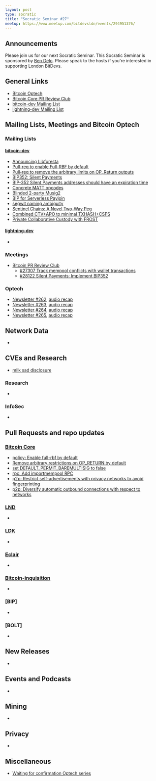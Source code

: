 ```yaml
---
layout: post
type: socratic
title: "Socratic Seminar #27"
meetup: https://www.meetup.com/bitdevsldn/events/294951376/
---
```


## Announcements

Please join us for our next Socratic Seminar. This Socratic Seminar is sponsored by [Ben Delo](https://twitter.com/bendelo).
Please speak to the hosts if you're interested in supporting London BitDevs.

## General Links

* [Bitcoin Optech](https://bitcoinops.org)
* [Bitcoin Core PR Review Club](https://bitcoincore.reviews)
* [bitcoin-dev Mailing List](https://lists.linuxfoundation.org/pipermail/bitcoin-dev)
* [lightning-dev Mailing List](https://lists.linuxfoundation.org/pipermail/lightning-dev)

## Mailing Lists, Meetings and Bitcoin Optech
### Mailing Lists
#### [bitcoin-dev](https://lists.linuxfoundation.org/pipermail/bitcoin-dev)
- [Announcing Libforesta](https://lists.linuxfoundation.org/pipermail/bitcoin-dev/2023-August/021832.html)
- [Pull-req to enable Full-RBF by default](https://lists.linuxfoundation.org/pipermail/bitcoin-dev/2023-August/021831.html)
- [Pull-req to remove the arbitrary limits on OP\_Return outputs](https://lists.linuxfoundation.org/pipermail/bitcoin-dev/2023-August/021840.html)
- [BIP352: Silent Payments](https://lists.linuxfoundation.org/pipermail/bitcoin-dev/2023-August/021844.html)
- [BIP-352 Silent Payments addresses should have an expiration time](https://lists.linuxfoundation.org/pipermail/bitcoin-dev/2023-August/021849.html)
- [Concrete MATT opcodes](https://lists.linuxfoundation.org/pipermail/bitcoin-dev/2023-August/021856.html)
- [Blinded 2-party Musig2](https://lists.linuxfoundation.org/pipermail/bitcoin-dev/2023-August/021860.html)
- [BIP for Serverless Payjoin](https://lists.linuxfoundation.org/pipermail/bitcoin-dev/2023-August/021868.html)
- [segwit naming ambiguity](https://lists.linuxfoundation.org/pipermail/bitcoin-dev/2023-August/021875.html)
- [Sentinel Chains: A Novel Two-Way Peg](https://lists.linuxfoundation.org/pipermail/bitcoin-dev/2023-August/021894.html)
- [Combined CTV+APO to minimal TXHASH+CSFS](https://lists.linuxfoundation.org/pipermail/bitcoin-dev/2023-August/021907.html)
- [Private Collaborative Custody with FROST](https://lists.linuxfoundation.org/pipermail/bitcoin-dev/2023-August/021917.html)

#### [lightning-dev](https://lists.linuxfoundation.org/pipermail/lightning-dev)
-

### Meetings
- [Bitcoin PR Review Club](https://bitcoincore.reviews)
  - [#27307 Track mempool conflicts with wallet transactions](https://bitcoincore.reviews/27307)
  - [#28122 Silent Payments: Implement BIP352](https://bitcoincore.reviews/28122)

### Optech
- [Newsletter #262](https://bitcoinops.org/en/newsletters/2023/08/02/), [audio recap](https://bitcoinops.org/en/podcast/2023/08/03/)
- [Newsletter #263](https://bitcoinops.org/en/newsletters/2023/08/09/), [audio recap](https://bitcoinops.org/en/podcast/2023/08/10/)
- [Newsletter #264](https://bitcoinops.org/en/newsletters/2023/08/16/), [audio recap](https://bitcoinops.org/en/podcast/2023/08/17/)
- [Newsletter #265](https://bitcoinops.org/en/newsletters/2023/08/23/), [audio recap](https://bitcoinops.org/en/podcast/2023/08/24/)

## Network Data
-

## CVEs and Research

- [milk sad disclosure](https://milksad.info/)

### Research
-

### InfoSec
-

## Pull Requests and repo updates
### [Bitcoin Core](https://github.com/bitcoin/bitcoin)

- [policy: Enable full-rbf by default](https://github.com/bitcoin/bitcoin/pull/28132)
- [Remove arbitrary restrictions on OP_RETURN by default](https://github.com/bitcoin/bitcoin/pull/28130)
- [set DEFAULT_PERMIT_BAREMULTISIG to false](https://github.com/bitcoin/bitcoin/pull/28217)
- [rpc: Add importmempool RPC](https://github.com/bitcoin/bitcoin/pull/27460)
- [p2p: Restrict self-advertisements with privacy networks to avoid fingerprinting](https://github.com/bitcoin/bitcoin/pull/27411)
- [p2p: Diversify automatic outbound connections with respect to networks](https://github.com/bitcoin/bitcoin/pull/27213)


### [LND](https://github.com/lightningnetwork/lnd)
-

### [LDK](https://github.com/lightningdevkit/rust-lightning)
-

### [Eclair](https://github.com/ACINQ/eclair)
-

### [Bitcoin-inquisition](https://github.com/bitcoin-inquisition/bitcoin)
-

### [BIP]
-

### [BOLT]
-

## New Releases
-

## Events and Podcasts
-

## Mining
-

## Privacy
-

## Miscellaneous

- [Waiting for confirmation Optech series](https://bitcoinops.org/en/blog/waiting-for-confirmation/)
